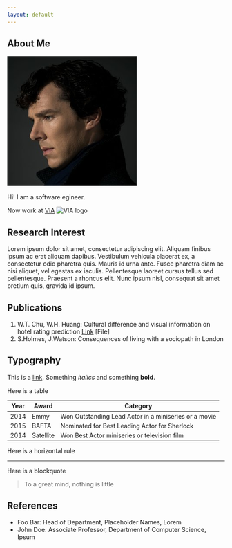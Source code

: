 ```yaml
---
layout: default
---
```


## About Me

<img class="profile-picture" src="sherlock.jpg">

Hi! I am a software egineer.

Now work at [VIA](https://www.viatech.com/en/) ![VIA logo](https://raw.githubusercontent.com/henry0726/henry0726.github.io/master/VIA_Corporate_logo.jpgg)  

## Research Interest

Lorem ipsum dolor sit amet, consectetur adipiscing elit. Aliquam finibus ipsum ac erat aliquam dapibus. Vestibulum vehicula placerat ex, a consectetur odio pharetra quis. Mauris id urna ante. Fusce pharetra diam ac nisi aliquet, vel egestas ex iaculis. Pellentesque laoreet cursus tellus sed pellentesque. Praesent a rhoncus elit. Nunc ipsum nisl, consequat sit amet pretium quis, gravida id ipsum.

## Publications

1. W.T. Chu, W.H. Huang: Cultural difference and visual information on hotel rating prediction [Link](https://link.springer.com/article/10.1007/s11280-016-0404-2) [File]
2. S.Holmes, J.Watson: Consequences of living with a sociopath in London

## Typography

This is a [link](http://google.com). Something *italics* and something **bold**.

Here is a table

Year | Award | Category
-----|-------|--------
2014 | Emmy  | Won Outstanding Lead Actor in a miniseries or a movie
2015 | BAFTA | Nominated for Best Leading Actor for Sherlock
2014 | Satellite | Won Best Actor miniseries or television film

Here is a horizontal rule

---

Here is a blockquote

> To a great mind, nothing is little

## References

* Foo Bar: Head of Department, Placeholder Names, Lorem
* John Doe: Associate Professor, Department of Computer Science, Ipsum
